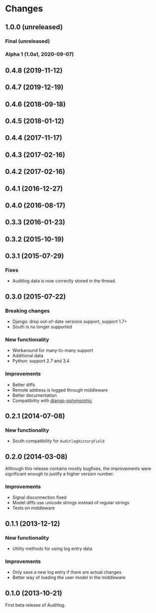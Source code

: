 # Changes

## 1.0.0 (unreleased)
### Final (unreleased)
### Alpha 1 (1.0a1, 2020-09-07)
## 0.4.8 (2019-11-12)
## 0.4.7 (2019-12-19)
## 0.4.6 (2018-09-18)
## 0.4.5 (2018-01-12)
## 0.4.4 (2017-11-17)
## 0.4.3 (2017-02-16)
## 0.4.2 (2017-02-16)
## 0.4.1 (2016-12-27)
## 0.4.0 (2016-08-17)
## 0.3.3 (2016-01-23)
## 0.3.2 (2015-10-19)
## 0.3.1 (2015-07-29)

### Fixes

- Auditlog data is now correctly stored in the thread.


## 0.3.0 (2015-07-22)

### Breaking changes

- Django: drop out-of-date versions support, support 1.7+
- South is no longer supported

### New functionality

- Workaround for many-to-many support
- Additional data
- Python: support 2.7 and 3.4

### Improvements

- Better diffs
- Remote address is logged through middleware
- Better documentation
- Compatibility with [django-polymorphic](https://pypi.org/project/django-polymorphic/)


## 0.2.1 (2014-07-08)

### New functionality

- South compatibility for `AuditlogHistoryField`


## 0.2.0 (2014-03-08)

Although this release contains mostly bugfixes, the improvements were significant enough to justify a higher version number.

### Improvements

- Signal disconnection fixed
- Model diffs use unicode strings instead of regular strings
- Tests on middleware


## 0.1.1 (2013-12-12)

### New functionality

- Utility methods for using log entry data

### Improvements

- Only save a new log entry if there are actual changes
- Better way of loading the user model in the middleware


## 0.1.0 (2013-10-21)

First beta release of Auditlog.
